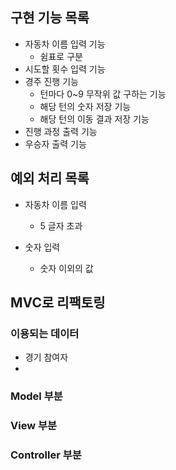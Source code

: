 ## 구현 기능 목록
* 자동차 이름 입력 기능
  * 쉼표로 구분
* 시도할 횟수 입력 기능
* 경주 진행 기능
  * 턴마다 0~9 무작위 값 구하는 기능
  * 해당 턴의 숫자 저장 기능
  * 해당 턴의 이동 결과 저장 기능
* 진행 과정 출력 기능
* 우승자 출력 기능

## 예외 처리 목록
* 자동차 이름 입력
  * 5 글자 초과

* 숫자 입력
  * 숫자 이외의 값

## MVC로 리팩토링
### 이용되는 데이터
* 경기 참여자
* 


### Model 부분



### View 부분

### Controller 부분